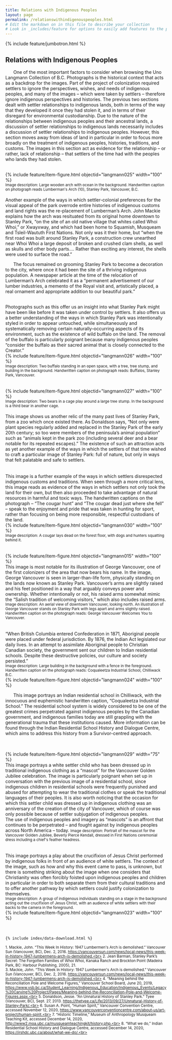 ```yaml
---
title: Relations with Indigenous Peoples
layout: page
permalink: /relationswithindigenouspeoples.html
# Edit the markdown on in this file to describe your collection
# Look in _includes/feature for options to easily add features to the page
---
```


{% include feature/jumbotron.html %}

## Relations with Indigenous Peoples

<p style="text-indent: 25px;">One of the most important factors to consider when browsing the Uno Langmann Collection of B.C. Photographs is the historical context that acts as a backdrop for the images. Part of the project of colonization required settlers to ignore the perspectives, wishes, and needs of indigenous peoples, and many of the images – which were taken by settlers – therefore ignore indigenous perspectives and histories. The previous two sections dealt with settler relationships to indigenous lands, both in terms of the way that they developed it once they had stolen it, and in terms of their disregard for environmental custodianship. Due to the nature of the relationships between indigenous peoples and their ancestral lands, a discussion of settler relationships to indigenous lands necessarily includes a discussion of settler relationships to indigenous peoples. However, this section moves away from ideas of land in particular in order to focus more broadly on the treatment of indigenous peoples, histories, traditions, and customs. The images in this section act as evidence for the relationship – or rather, lack of relationship – that settlers of the time had with the peoples who lands they had stolen.<br><br>

<div class="container">
  <div class="row">
    <div class="col-sm-7">
      {% include feature/item-figure.html objectid="langmann025" width="100" %}<br>
      <small>Image description: Large wooden arch with ocean in the background. Handwritten caption on photograph reads Lumberman's Arch (10), Stanley Park, Vancouver, B.C.</small><br>
    </div>
    <div class="col-sm-5">
      <br>Another example of the ways in which settler-colonial preferences for the visual appeal of the park overrode entire histories of indigenous customs and land rights was the re-placement of Lumberman’s Arch. John Mackie explains how the arch was resituated from its original home downtown to Stanley Park, “on the site of an old native village that whites called Whoi Whoi,” or Xwayxway, and which had been home to Squamish, Musqueam and Tsleil-Waututh First Nations.  Not only was it their home, but “when the first road was built around Stanley Park, a construction crew unearthed near Whoi Whoi a large deposit of broken and crushed clam shells, as well as skulls and other body parts.... Rather than exciting any interest, the shells were used to surface the road.” 
    </div>
  </div>
</div>
<p style="text-indent: 25px;">The focus remained on grooming Stanley Park to become a decoration to the city, where once it had been the site of a thriving indigenous population. A newspaper article at the time of the relocation of Lumberman’s Arch celebrated it as a “permanent advertisement of our lumber industries, a memento of the Royal visit and, artistically placed, a real ornament and appropriate addition to our beautiful park.”<br><br>

<div class="container">
  <div class="row">
    <div class="col-sm-5">
      Photographs such as this offer us an insight into what Stanley Park might have been like before it was taken under control by settlers. It also offers us a better understanding of the ways in which Stanley Park was intentionally styled in order to appear untouched, while simultaneously and systematically removing certain naturally-occurring aspects of its environment, such as the existence of wild buffalo on the land. The removal of the buffalo is particularly poignant because many indigenous peoples “consider the buffalo as their sacred animal that is closely connected to the Creator.” 
    </div>
    <div class="col-sm-7">
      {% include feature/item-figure.html objectid="langmann026" width="100" %}<br>
      <small>Image description: Two buffalo standing in an open space, with a tree, tree stump, and building in the background. Handwritten caption on photograph reads: Buffalos, Stanley Park, Vancouver.</small>
    </div>
  </div>
</div><br><br>

<div class="container">
  <div class="row">
    <div class="col-sm">
      {% include feature/item-figure.html objectid="langmann027" width="100" %}<br>
      <small>Image description: Two bears in a cage play around a large tree stump. In the background is a third bear in another cage.</small>
    </div>
    <div class="col-sm">
      <br>This image shows us another relic of the many past lives of Stanley Park, from a zoo which once existed there. As Donaldson says, “Not only were plant species regularly added and replaced in the Stanley Park of the early 20th century; so too were members of the peninsula’s animal population” such as “animals kept in the park zoo (including several deer and a bear notable for its repeated escapes).”  The existence of such an attraction acts as yet another example of the ways in which the settlers of that time wished to craft a particular image of Stanley Park: full of nature, but only in ways that felt palatable and safe to settlers.
    </div>
  </div>
</div><br><br>

<div class="container">
  <div class="row">
    <div class="col-sm">
      This image is a further example of the ways in which settlers disrespected indigenous customs and traditions. When seen through a more critical lens, this image reads as evidence of the ways in which settlers not only took the land for their own, but then also proceeded to take advantage of natural resources in harmful and toxic ways. The handwritten captions on the photograph – “The cougar hunt” and “The cougar dead just where she fell” – speak to the enjoyment and pride that was taken in hunting for sport, rather than focusing on being more responsible, respectful custodians of the land.
    </div>
    <div class="col-sm">
      {% include feature/item-figure.html objectid="langmann030" width="100" %}<br>
      <small>Image description: A cougar lays dead on the forest floor, with dogs and hunters squatting behind it.</small>
    </div>
  </div>
</div><br><br>

<div class="container">
  <div class="row">
    <div class="col-sm-7">
      {% include feature/item-figure.html objectid="langmann015" width="100" %}
    </div>
    <div class="col-sm-5">
      This image is most notable for its illustration of George Vancouver, one of the first colonizers of the area that now bears his name. In the image, George Vancouver is seen in larger-than-life form, physically standing on the lands now known as Stanley Park. Vancouver’s arms are slightly raised and his feet positioned in a way that arguably conveys power and ownership. Whether intentionally or not, his raised arms somewhat mimic the “Salish tradition of welcoming visitors,” which also includes raised arms.<br>
      <small> Image description: An aerial view of downtown Vancouver, looking north. An illustration of George Vancouver stands on Stanley Park with legs apart and arms slightly raised. Handwritten caption on the photograph reads: George Vancouver Welcomes You to Vancouver.</small>
    </div>
  </div>
</div><br><br>

<div class="container">
  <div class="row">
    <div class="col-sm-4">
      “When British Columbia entered Confederation in 1871, Aboriginal people were placed under federal jurisdiction. By 1876, the Indian Act legislated our daily lives. In an attempt to assimilate Aboriginal people to Christian Canadian society, the government sent our children to Indian residential schools. Despite these destructive policies, our culture and society persisted.” <br>
      <small>Image description: Large building in the background with a fence in the foreground. Handwritten caption on the photograph reads: Coqualeetza Industrial School, Chilliwack B.C.</small>
    </div>
    <div class="col-sm-8">
      {% include feature/item-figure.html objectid="langmann024" width="100" %}
    </div>
  </div>
</div>
<p style="text-indent: 25px;">This image portrays an Indian residential school in Chilliwack, with the innocuous and euphemistic handwritten caption, “Coqualeetza Industrial School.” The residential school system is widely considered to be one of the greatest crimes perpetrated against indigenous peoples by the Canadian government, and indigenous families today are still grappling with the generational trauma that these institutions caused. More information can be found through the Indian Residential School History and Dialogue Centre, which aims to address this history from a Survivor-centred approach.<br><br><br>

<div class="container">
  <div class="row">
    <div class="col-sm">
      {% include feature/item-figure.html objectid="langmann029" width="75" %} 
    </div>
    <div class="col-sm">
      This image portrays a white settler child who has been dressed up in traditional indigenous clothing as a “mascot” for the Vancouver Golden Jubilee celebration. The image is particularly poignant when set up in conversation with the previous image of a residential school, since indigenous children in residential schools were frequently punished and abused for attempting to wear the traditional clothes or speak the traditional languages of their peoples. It is also worth noticing that the occasion for which this settler child was dressed up in indigenous clothing was an anniversary of the creation of the city of Vancouver, which of course was only possible because of settler subjugation of indigenous peoples.<br>
The use of indigenous peoples and imagery as “mascots” is an affront that continues to be perpetrated – and fought against by indigenous peoples across North America – today. 
      <small>Image description: Portrait of the mascot for the Vancouver Golden Jubilee, Beverly Pierce Kendall, dressed in First Nations ceremonial dress including a chief's feather headress.</small>
    </div>
  </div>
</div><br><br>

<div class="container">
  <div class="row">
    <div class="col-sm-4">
      This image portrays a play about the crucifixion of Jesus Christ performed by indigenous folks in front of an audience of white settlers. The context of the image, such as how and why this event came to pass, is unknown, but there is something striking about the image when one considers that Christianity was often forcibly foisted upon indigenous peoples and children in particular in order to both separate them from their cultural traditions and to offer another pathway by which settlers could justify colonization to themselves.<br>
      <small>Image description: A group of indigenous individuals standing on a stage in the background acting out the crucifixion of Jesus Christ, with an audience of white settlers with their backs to the camera in the foreground.</small>
    </div>
    <div class="col-sm-8">
      {% include feature/item-figure.html objectid="langmann023" width="100" %} 
    </div>
  </div>
</div><br><br>

<div class="col-md-12">

    {% include index/data-download.html %}

</div>

<small>1. Mackie, John. “This Week In History: 1947 Lumbermen's Arch is demolished.” Vancouver Sun (Vancouver, BC), Dec. 2, 2016. https://vancouversun.com/news/local-news/this-week-in-history-1947-lumbermens-arch-is-demolished.<br>
  2. Jean Barman, Stanley Park’s Secret: The Forgotten Families of Whoi Whoi, Kanaka Ranch and Brockton Point (Madeira Park, BC: Harbour Publishing, 2005), 21.<br>
  3. Mackie, John. “This Week In History: 1947 Lumbermen's Arch is demolished.” Vancouver Sun (Vancouver, BC), Dec. 2, 2016. https://vancouversun.com/news/local-news/this-week-in-history-1947-lumbermens-arch-is-demolished.<br>
  4. “Meaning behind the Reconciliation Pole and Welcome Figures,” Vancouver School Board, June 20, 2019, https://www.vsb.bc.ca/Student_Learning/Indigenous_Education/Indigenous_Events/Legacy%20Carving%20Project/Pages/Meaning-behind-the-Reconciliation-Pole-and-Welcome-Figures.aspx.<br>
  5. Donaldson, Jesse. “An Unnatural History of Stanley Park.” Tyee (Vancouver, BC), Sept. 27, 2013. https://thetyee.ca/Life/2013/09/27/Unnatural-History-of-Stanley-Park/.<br>
  6. Susan A. Point, “Human Spirit,” Vancouver Convention Centre, accessed November 12, 2020, https://www.vancouverconventioncentre.com/about-us/art-project/human-spirit.<br>
  7. “Historic Timeline,” Museum of Anthropology Musqueam Teaching Kit, accessed December 14, 2020, http://www2.moa.ubc.ca/musqueamteachingkit/history.php.<br>
  8. “What we do,” Indian Residential School History and Dialogue Centre, accessed December 14, 2020, https://irshdc.ubc.ca/about/what-we-do/.<br>
